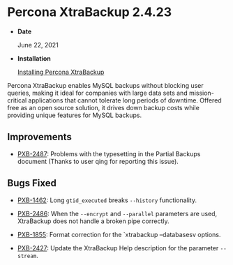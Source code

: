 # Percona XtraBackup 2.4.23


* **Date**

    June 22, 2021



* **Installation**

    [Installing Percona XtraBackup](https://www.percona.com/doc/percona-xtrabackup/2.4/installation.html)


Percona XtraBackup enables MySQL backups without blocking user queries, making it ideal
for companies with large data sets and mission-critical applications that cannot tolerate
long periods of downtime. Offered free as an open source solution, it drives down backup
costs while providing unique features for MySQL backups.

## Improvements

* [PXB-2487](https://jira.percona.com/browse/PXB-2487): Problems with the typesetting in the Partial Backups document (Thanks to user qing for reporting this issue).

## Bugs Fixed

* [PXB-1462](https://jira.percona.com/browse/PXB-1462): Long `gtid_executed` breaks `--history` functionality.

* [PXB-2486](https://jira.percona.com/browse/PXB-2486): When the `--encrypt` and `--parallel` parameters are used, XtraBackup does not handle a broken pipe correctly.

* [PXB-1855](https://jira.percona.com/browse/PXB-1855): Format correction for the `xtrabackup –databasesv options.

* [PXB-2427](https://jira.percona.com/browse/PXB-2427): Update the XtraBackup Help description for the parameter `--stream`.
